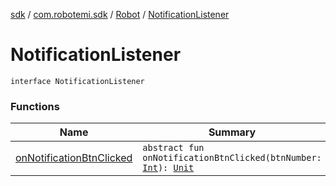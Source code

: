 [sdk](../../../index.md) / [com.robotemi.sdk](../../index.md) / [Robot](../index.md) / [NotificationListener](./index.md)

# NotificationListener

`interface NotificationListener`

### Functions

| Name | Summary |
|---|---|
| [onNotificationBtnClicked](on-notification-btn-clicked.md) | `abstract fun onNotificationBtnClicked(btnNumber: `[`Int`](https://kotlinlang.org/api/latest/jvm/stdlib/kotlin/-int/index.html)`): `[`Unit`](https://kotlinlang.org/api/latest/jvm/stdlib/kotlin/-unit/index.html) |

